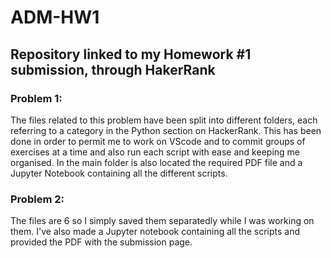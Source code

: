 # ADM-HW1

## Repository linked to my Homework #1 submission, through HakerRank

### Problem 1:
The files related to this problem have been split into different folders, each referring to a category in the Python section on HackerRank. This has been done in order to permit me to work on VScode and to commit groups of exercises at a time and also run each script with ease and keeping me organised. In the main folder is also located the required PDF file and a Jupyter Notebook containing all the different scripts.

### Problem 2: 
The files are 6 so I simply saved them separatedly while I was working on them. I've also made a Jupyter notebook containing all the scripts and provided the PDF with the submission page. 